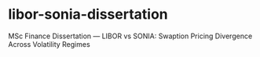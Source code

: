 # libor-sonia-dissertation
MSc Finance Dissertation — LIBOR vs SONIA: Swaption Pricing Divergence Across Volatility Regimes
